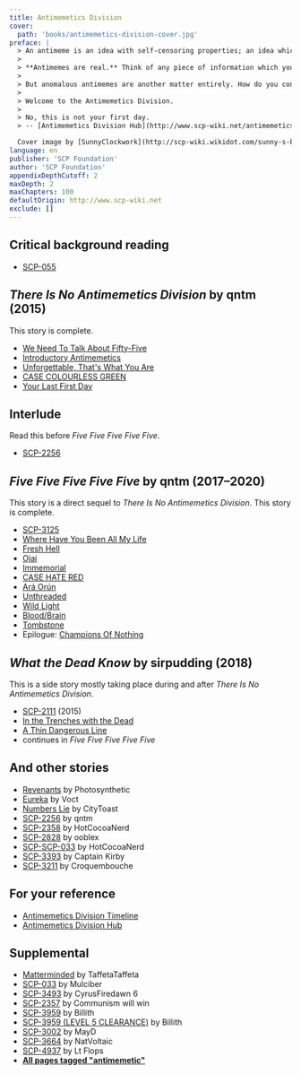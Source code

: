 ```yaml
---
title: Antimemetics Division
cover:
  path: 'books/antimemetics-division-cover.jpg'
preface: |
  > An antimeme is an idea with self-censoring properties; an idea which, by its intrinsic nature, discourages or prevents people from spreading it.
  >
  > **Antimemes are real.** Think of any piece of information which you wouldn't share with anybody, like passwords, taboos and dirty secrets. Or any piece of information which would be difficult to share even if you tried: complex equations, very boring passages of text, large blocks of random numbers, and dreams…
  >
  > But anomalous antimemes are another matter entirely. How do you contain something you can't record or remember? How do you fight a war against an enemy with effortless, perfect camouflage, when you can never even know that you're at war?
  >
  > Welcome to the Antimemetics Division.
  >
  > No, this is not your first day.
  > -- [Antimemetics Division Hub](http://www.scp-wiki.net/antimemetics-division-hub)

  Cover image by [SunnyClockwork](http://scp-wiki.wikidot.com/sunny-s-black-and-white-art)
language: en
publisher: 'SCP Foundation'
author: 'SCP Foundation'
appendixDepthCutoff: 2
maxDepth: 2
maxChapters: 100
defaultOrigin: http://www.scp-wiki.net
exclude: []
---
```


## Critical background reading
*   [SCP-055](/scp-055)

## _There Is No Antimemetics Division_ by qntm (2015)

This story is complete.

*   [We Need To Talk About Fifty-Five](/we-need-to-talk-about-fifty-five)
*   [Introductory Antimemetics](/introductory-antimemetics)
*   [Unforgettable, That's What You Are](/unforgettable-that-s-what-you-are)
*   [CASE COLOURLESS GREEN](/case-colourless-green)
*   [Your Last First Day](/your-last-first-day)

## Interlude

Read this before _Five Five Five Five Five_.

*   [SCP-2256](/scp-2256)


## _Five Five Five Five Five_ by qntm (2017–2020)

This story is a direct sequel to _There Is No Antimemetics Division_. This story is complete.

*   [SCP-3125](/scp-3125)
*   [Where Have You Been All My Life](/where-have-you-been-all-my-life)
*   [Fresh Hell](/fresh-hell)
*   [Ojai](/ojai)
*   [Immemorial](/immemorial)
*   [CASE HATE RED](/case-hate-red)
*   [Ará Orún](/ara-orun)
*   [Unthreaded](/unthreaded)
*   [Wild Light](/the-wild-light)
*   [Blood/Brain](/blood-brain)
*   [Tombstone](/tombstone)
*   Epilogue: [Champions Of Nothing](/champions-of-nothing)

## _What the Dead Know_ by sirpudding (2018)

This is a side story mostly taking place during and after _There Is No Antimemetics Division_.

*   [SCP-2111](/scp-2111) (2015)
*   [In the Trenches with the Dead](/in-the-trenches-with-the-dead)
*   [A Thin Dangerous Line](/a-thin-dangerous-line)
*   continues in _Five Five Five Five Five_

## And other stories

*   [Revenants](/revenants) by Photosynthetic
*   [Eureka](http://www.scp-wiki.net/forum/t-77225/scp-055#post-1532588) by Voct
*   [Numbers Lie](/numbers-lie) by CityToast
*   [SCP-2256](/scp-2256) by qntm
*   [SCP-2358](/scp-2358) by HotCocoaNerd
*   [SCP-2828](/scp-2828) by ooblex
*   [SCP-SCP-033](/scp-scp-033) by HotCocoaNerd
*   [SCP-3393](/scp-3393) by Captain Kirby
*   [SCP-3211](/scp-3211) by Croquembouche

## For your reference
*   [Antimemetics Division Timeline](/antimemetics-division-timeline)
*   [Antimemetics Division Hub](/antimemetics-division-hub)

## Supplemental
*   [Matterminded](/matterminded) by TaffetaTaffeta
*   [SCP-033](/scp-033) by Mulciber
*   [SCP-3493](/scp-3493) by CyrusFiredawn 6
*   [SCP-2357](/scp-2357) by Communism will win
*   [SCP-3959](/scp-3959) by Billith
*   [SCP-3959 (LEVEL 5 CLEARANCE)](/scp-3959-restricted) by Billith
*   [SCP-3002](/scp-3002) by MayD
*   [SCP-3664](/scp-3664) by NatVoltaic
*   [SCP-4937](/scp-4937) by Lt Flops
*   **[All pages tagged "antimemetic"](http://www.scp-wiki.net/system:page-tags/tag/antimemetic)**
